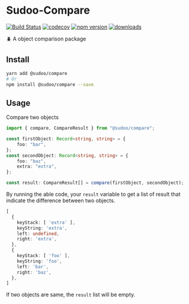 # Sudoo-Compare

[![Build Status](https://travis-ci.com/SudoDotDog/Sudoo-Compare.svg?branch=master)](https://travis-ci.com/SudoDotDog/Sudoo-Compare)
[![codecov](https://codecov.io/gh/SudoDotDog/Sudoo-Compare/branch/master/graph/badge.svg)](https://codecov.io/gh/SudoDotDog/Sudoo-Compare)
[![npm version](https://badge.fury.io/js/%40sudoo%2Fcompare.svg)](https://www.npmjs.com/package/@sudoo/compare)
[![downloads](https://img.shields.io/npm/dm/@sudoo/compare.svg)](https://www.npmjs.com/package/@sudoo/compare)

:beetle: A object comparison package

## Install

```sh
yarn add @sudoo/compare
# Or
npm install @sudoo/compare --save
```

## Usage

Compare two objects

```ts
import { compare, CompareResult } from "@sudoo/compare";

const firstObject: Record<string, string> = {
    foo: "bar",
};
const secondObject: Record<string, string> = {
    foo: "baz",
    extra: "extra",
};

const result: CompareResult[] = compare(firstObject, secondObject);
```

By running the able code, your `result` variable to get a list of result that indicate the difference between two objects.

```ts
[
  {
    keyStack: [ 'extra' ],
    keyString: 'extra',
    left: undefined,
    right: 'extra',
  },
  { 
    keyStack: [ 'foo' ],
    keyString: 'foo',
    left: 'bar',
    right: 'baz',
  },
]
```

If two objects are same, the `result` list will be empty.
